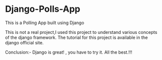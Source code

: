 # Django-Polls-App
This is a Polling App built using Django

This is not a real project,I used this project to understand various concepts of the django framework.
The tutorial for this project is available in the django official site.

Conclusion:- Django is great! , you have to try it.
All the best.!!!
